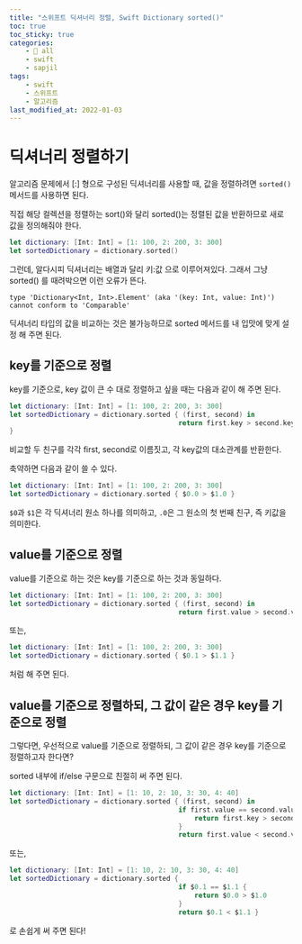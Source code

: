 ```yaml
---
title: "스위프트 딕셔너리 정렬, Swift Dictionary sorted()"
toc: true
toc_sticky: true
categories:
    - 📂 all
    - swift
    - sapjil
tags:
    - swift
    - 스위프트
    - 알고리즘
last_modified_at: 2022-01-03
---
```


# 딕셔너리 정렬하기

알고리즘 문제에서 [:] 형으로 구성된 딕셔너리를 사용할 때, 값을 정렬하려면 `sorted()`메서드를 사용하면 된다.

직접 해당 컬렉션을 정렬하는 sort()와 달리 sorted()는 정렬된 값을 반환하므로 새로 값을 정의해줘야 한다.

```swift
let dictionary: [Int: Int] = [1: 100, 2: 200, 3: 300]
let sortedDictionary = dictionary.sorted()
```

그런데, 알다시피 딕셔너리는 배열과 달리 키:값 으로 이루어져있다. 그래서 그냥 sorted() 를 때려박으면 이런 오류가 뜬다.

`type 'Dictionary<Int, Int>.Element' (aka '(key: Int, value: Int)') cannot conform to 'Comparable'`

딕셔너리 타입의 값을 비교하는 것은 불가능하므로 sorted 메서드를 내 입맛에 맞게 설정 해 주면 된다.

## key를 기준으로 정렬

key를 기준으로, key 값이 큰 수 대로 정렬하고 싶을 때는 다음과 같이 해 주면 된다.

```swift
let dictionary: [Int: Int] = [1: 100, 2: 200, 3: 300]
let sortedDictionary = dictionary.sorted { (first, second) in
                                          return first.key > second.key }
}
```

비교할 두 친구를 각각 first, second로 이름짓고, 각 key값의 대소관계를 반환한다.

축약하면 다음과 같이 쓸 수 있다.

```swift
let dictionary: [Int: Int] = [1: 100, 2: 200, 3: 300]
let sortedDictionary = dictionary.sorted { $0.0 > $1.0 }
```

`$0`과 `$1`은 각 딕셔너리 원소 하나를 의미하고, `.0`은 그 원소의 첫 번째 친구, 즉 키값을 의미한다.

## value를 기준으로 정렬

value를 기준으로 하는 것은 key를 기준으로 하는 것과 동일하다.

```swift
let dictionary: [Int: Int] = [1: 100, 2: 200, 3: 300]
let sortedDictionary = dictionary.sorted { (first, second) in
                                          return first.value > second.value }
```

또는,

```swift
let dictionary: [Int: Int] = [1: 100, 2: 200, 3: 300]
let sortedDictionary = dictionary.sorted { $0.1 > $1.1 }
```

처럼 해 주면 된다.

## value를 기준으로 정렬하되, 그 값이 같은 경우 key를 기준으로 정렬

그렇다면, 우선적으로 value를 기준으로 정렬하되, 그 값이 같은 경우 key를 기준으로 정렬하고자 한다면?

sorted 내부에 if/else 구문으로 친절히 써 주면 된다.

```swift
let dictionary: [Int: Int] = [1: 10, 2: 10, 3: 30, 4: 40]
let sortedDictionary = dictionary.sorted { (first, second) in
                                          if first.value == second.value {
                                              return first.key > second.key
                                          }
                                          return first.value < second.value }
```

또는,

```swift
let dictionary: [Int: Int] = [1: 10, 2: 10, 3: 30, 4: 40]
let sortedDictionary = dictionary.sorted {
                                          if $0.1 == $1.1 {
                                              return $0.0 > $1.0
                                          }
                                          return $0.1 < $1.1 }
```

로 손쉽게 써 주면 된다!